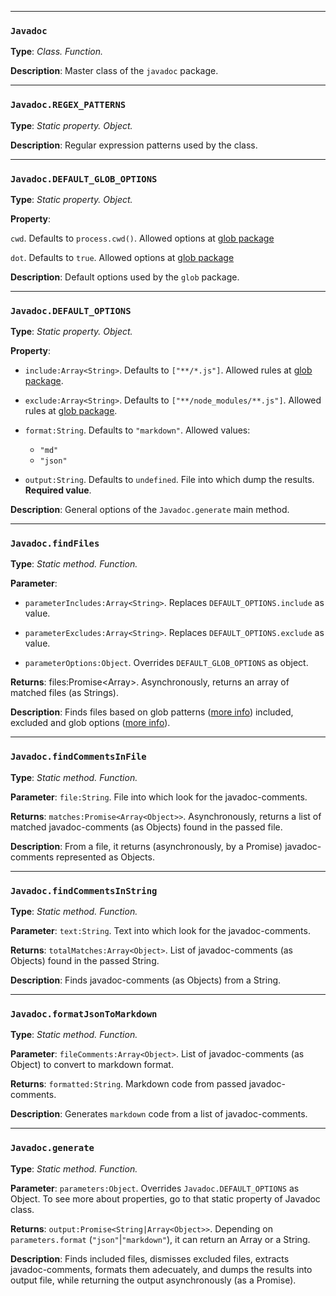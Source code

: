 -----------------

### `Javadoc`


**Type**:  *Class. Function.*


**Description**:  Master class of the `javadoc` package.



-------------------

### `Javadoc.REGEX_PATTERNS`


**Type**:  *Static property. Object.*


**Description**:  Regular expression patterns used by the class.



-------------------------

### `Javadoc.DEFAULT_GLOB_OPTIONS`


**Type**:  *Static property. Object.*


**Property**:  


 `cwd`. Defaults to `process.cwd()`. Allowed options at [glob package](https://www.npmjs.com/package/glob#options)


 `dot`. Defaults to `true`. Allowed options at [glob package](https://www.npmjs.com/package/glob#options)


**Description**:  Default options used by the `glob` package.



---------------------------

### `Javadoc.DEFAULT_OPTIONS`


**Type**:  *Static property. Object.*


**Property**:  


 - `include:Array<String>`. Defaults to `["**/*.js"]`. Allowed rules at [glob package](https://www.npmjs.com/package/glob).


 - `exclude:Array<String>`. Defaults to `["**/node_modules/**.js"]`. Allowed rules at [glob package](https://www.npmjs.com/package/glob).


 - `format:String`. Defaults to `"markdown"`. Allowed values:
    - `"md"`
    - `"json"`


 - `output:String`. Defaults to `undefined`. File into which dump the results. **Required value**.


**Description**:  General options of the `Javadoc.generate` main method.



------------------------

### `Javadoc.findFiles`


**Type**:  *Static method. Function.*


**Parameter**:  


 - `parameterIncludes:Array<String>`. Replaces `DEFAULT_OPTIONS.include` as value.


 - `parameterExcludes:Array<String>`. Replaces `DEFAULT_OPTIONS.exclude` as value.


 - `parameterOptions:Object`. Overrides `DEFAULT_GLOB_OPTIONS` as object.


**Returns**:  files:Promise<Array<String>>. Asynchronously, returns an array of matched files (as Strings).


**Description**:  Finds files based on glob patterns ([more info](https://www.npmjs.com/package/glob#usage)) included, excluded and glob options ([more info](https://www.npmjs.com/package/glob#options)).



-------------------------------

### `Javadoc.findCommentsInFile`


**Type**:  *Static method. Function.*


**Parameter**:  `file:String`. File into which look for the javadoc-comments.


**Returns**:  `matches:Promise<Array<Object>>`. Asynchronously, returns a list of matched javadoc-comments (as Objects) found in the passed file.


**Description**:  From a file, it returns (asynchronously, by a Promise) javadoc-comments represented as Objects.



--------------------------------

### `Javadoc.findCommentsInString`


**Type**:  *Static method. Function.*


**Parameter**:  `text:String`. Text into which look for the javadoc-comments.


**Returns**:  `totalMatches:Array<Object>`. List of javadoc-comments (as Objects) found in the passed String.


**Description**:  Finds javadoc-comments (as Objects) from a String.



-----------------------------------

### `Javadoc.formatJsonToMarkdown`


**Type**:  *Static method. Function.*


**Parameter**:  `fileComments:Array<Object>`. List of javadoc-comments (as Object) to convert to markdown format.


**Returns**:  `formatted:String`. Markdown code from passed javadoc-comments.


**Description**:  Generates `markdown` code from a list of javadoc-comments.



-----------------------------------

### `Javadoc.generate`


**Type**:  *Static method. Function.*


**Parameter**:  `parameters:Object`. Overrides `Javadoc.DEFAULT_OPTIONS` as Object. To see more about properties, go to that static property of Javadoc class.


**Returns**:  `output:Promise<String|Array<Object>>`. Depending on `parameters.format` (`"json"`|`"markdown"`), it can return an Array or a String.


**Description**:  Finds included files, dismisses excluded files, extracts javadoc-comments, formats them adecuately, and dumps the results into output file, while returning the output asynchronously (as a Promise).


